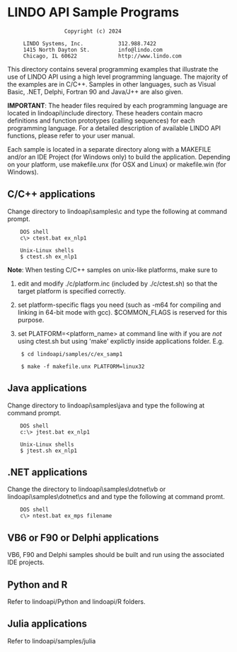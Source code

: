 
# LINDO API  Sample Programs

                      Copyright (c) 2024

         LINDO Systems, Inc.           312.988.7422
         1415 North Dayton St.         info@lindo.com
         Chicago, IL 60622             http://www.lindo.com



This directory contains several programming examples that illustrate the use of 
LINDO API using a high level programming language. The majority of the examples 
are in C/C++. Samples in other languages, such as Visual Basic, .NET, Delphi, 
Fortran 90 and Java/J++ are also given. 


**IMPORTANT**: The header files required by each programming language are located in 
lindoapi\include directory. These headers contain macro definitions and function 
prototypes (calling sequences) for each programming language. For a detailed 
description of available LINDO API functions, please refer to your user manual.


Each sample is located in a separate directory along with a MAKEFILE and/or an 
IDE Project (for Windows only) to build the application. Depending on your 
platform, use makefile.unx (for OSX and Linux) or makefile.win (for Windows).

## C/C++ applications
Change directory to lindoapi\samples\c and type the following at command prompt. 

		DOS shell
		c\> ctest.bat ex_nlp1

		Unix-Linux shells
		$ ctest.sh ex_nlp1

**Note**: When testing C/C++ samples on unix-like platforms, make sure to

1. edit and modify ./c/platform.inc (included by ./c/ctest.sh) so that
the target platform is specified correctly. 

2. set platform-specific flags you need (such as -m64 for compiling and 
linking in 64-bit mode with gcc). $COMMON_FLAGS is reserved for this purpose.

3. set PLATFORM=<platform_name> at command line with if you are *not* using 
ctest.sh but using 'make' explictly inside applications folder. E.g.

		$ cd lindoapi/samples/c/ex_samp1
	
		$ make -f makefile.unx PLATFORM=linux32

## Java applications
Change directory to lindoapi\samples\java and type the following at command prompt. 

        DOS shell
		c:\> jtest.bat ex_nlp1

        Unix-Linux shells
		$ jtest.sh ex_nlp1

## .NET applications
Change the directory to lindoapi\samples\dotnet\vb or lindoapi\samples\dotnet\cs and
and type the following at command promt.

        DOS shell
		c\> ntest.bat ex_mps filename

## VB6 or F90 or Delphi applications
VB6, F90 and Delphi samples should be built and run using the associated IDE projects. 

## Python and R
Refer to lindoapi/Python and lindoapi/R folders.

## Julia applications
Refer to lindoapi/samples/julia